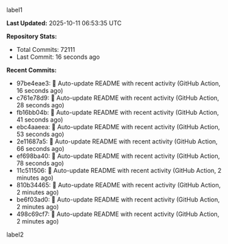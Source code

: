 
label1 
<!-- ACTIVITY_START -->
**Last Updated:** 2025-10-11 06:53:35 UTC

**Repository Stats:**
- Total Commits: 72111
- Last Commit: 16 seconds ago

**Recent Commits:**
- 97be4eae3: 🤖 Auto-update README with recent activity (GitHub Action, 16 seconds ago)
- c761e78d9: 🤖 Auto-update README with recent activity (GitHub Action, 28 seconds ago)
- fb16bb04b: 🤖 Auto-update README with recent activity (GitHub Action, 41 seconds ago)
- ebc4aaeea: 🤖 Auto-update README with recent activity (GitHub Action, 53 seconds ago)
- 2e11687a5: 🤖 Auto-update README with recent activity (GitHub Action, 66 seconds ago)
- ef698ba40: 🤖 Auto-update README with recent activity (GitHub Action, 78 seconds ago)
- 11c511506: 🤖 Auto-update README with recent activity (GitHub Action, 2 minutes ago)
- 810b34465: 🤖 Auto-update README with recent activity (GitHub Action, 2 minutes ago)
- be6f03ad0: 🤖 Auto-update README with recent activity (GitHub Action, 2 minutes ago)
- 498c69cf7: 🤖 Auto-update README with recent activity (GitHub Action, 2 minutes ago)
<!-- ACTIVITY_END -->

label2
